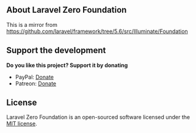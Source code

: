 ## About Laravel Zero Foundation

This is a mirror from https://github.com/laravel/framework/tree/5.6/src/Illuminate/Foundation

## Support the development
**Do you like this project? Support it by donating**

- PayPal: [Donate](https://www.paypal.com/cgi-bin/webscr?cmd=_s-xclick&hosted_button_id=66BYDWAT92N6L)
- Patreon: [Donate](https://www.patreon.com/nunomaduro)

## License

Laravel Zero Foundation is an open-sourced software licensed under the [MIT license](LICENSE.md).
